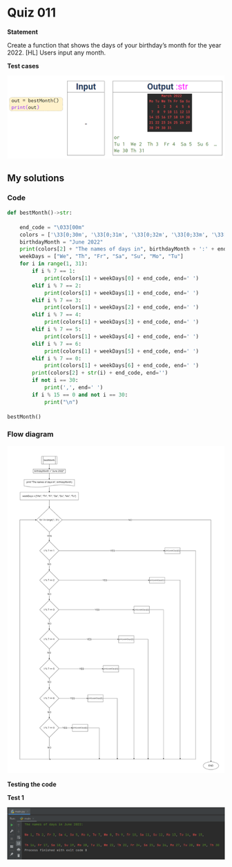 # Quiz 011
**Statement**

Create a function that shows the days of your birthday’s month for the year 2022. [HL]  Users input any month.

**Test cases**

![](https://github.com/2024sabuhiabbasov/Unit-1/blob/main/Quizzes/Images/Quiz%20011%20-test%20cases.png)

## My solutions
### Code
```.py
def bestMonth()->str:

    end_code = "\033[00m"
    colors = ['\33[0;30m', '\33[0;31m', '\33[0;32m', '\33[0;33m', '\33[0;34m', '\33[0;35m', '\33[0;36m']
    birthdayMonth = "June 2022"
    print(colors[2] + "The names of days in", birthdayMonth + ':' + end_code, end='\n\n')
    weekDays = ["We", "Th", "Fr", "Sa", "Su", "Mo", "Tu"]
    for i in range(1, 31):
        if i % 7 == 1:
            print(colors[1] + weekDays[0] + end_code, end=' ')
        elif i % 7 == 2:
            print(colors[1] + weekDays[1] + end_code, end=' ')
        elif i % 7 == 3:
            print(colors[1] + weekDays[2] + end_code, end=' ')
        elif i % 7 == 4:
            print(colors[1] + weekDays[3] + end_code, end=' ')
        elif i % 7 == 5:
            print(colors[1] + weekDays[4] + end_code, end=' ')
        elif i % 7 == 6:
            print(colors[1] + weekDays[5] + end_code, end=' ')
        elif i % 7 == 0:
            print(colors[1] + weekDays[6] + end_code, end=' ')
        print(colors[2] + str(i) + end_code, end='')
        if not i == 30:
            print(',', end=' ')
        if i % 15 == 0 and not i == 30:
            print("\n")

bestMonth()
```

### Flow diagram
![](https://github.com/2024sabuhiabbasov/Unit-1/blob/main/Quizzes/Images/Quiz%20011%20-%20Flow%20diagram.jpg)

**Testing the code**

**Test 1**

![](https://github.com/2024sabuhiabbasov/Unit-1/blob/main/Quizzes/Images/Quiz%20011%20-%20testing%20the%20code.png)
